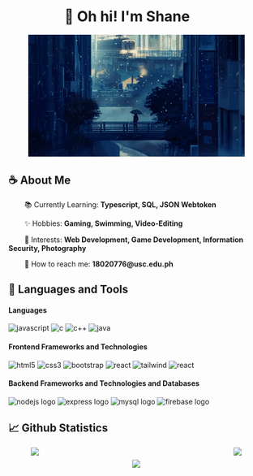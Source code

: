 <h1 align="center" style="transform:translateX(-18px)">👋 Oh hi! I'm Shane</h1>

<p align="center">
    <img src="./assets/banner.gif">
</p>

<h2>☕️ About Me</h2>
<!---
<p align="center">
I'm currently a 3rd Year College student taking up Information Technology in the University of San Carlos
</p>
-->
<p align="left">
&nbsp; &nbsp; &nbsp; &nbsp; 📚 Currently Learning: <strong>Typescript, SQL, JSON Webtoken</strong>
</p>
<p align="left">
&nbsp; &nbsp; &nbsp; &nbsp; ✨ Hobbies: <strong>Gaming, Swimming, Video-Editing</strong>
</p>
<p align="left">
&nbsp; &nbsp; &nbsp; &nbsp; 💭 Interests: <strong>Web Development, Game Development, Information Security, Photography</strong>
</p>
<p align="left">
&nbsp; &nbsp; &nbsp; &nbsp; 📩 How to reach me: <strong>18020776@usc.edu.ph</strong>
</p>

<h2>🧰 Languages and Tools</h2>

<h4 align="left">Languages</h4>
<p align="left">
    <img src="https://img.shields.io/badge/JavaScript-323330?style=for-the-badge&logo=javascript&logoColor=F7DF1E" alt="javascript"/>
    <img src="https://img.shields.io/badge/C-00599C?style=for-the-badge&logo=c&logoColor=white" alt="c"/>
    <img src="https://img.shields.io/badge/C++-00599C?style=for-the-badge&logo=C%2B%2B&logoColor=white" alt="c++"/>
    <img src="https://img.shields.io/badge/java-%23ED8B00.svg?style=for-the-badge&logo=openjdk&logoColor=white" alt="java"/>
</p>

<h4 align="left">Frontend Frameworks and Technologies</h4>
<p align="left">
    <img src="https://img.shields.io/badge/HTML5-E34F26?style=for-the-badge&logo=html5&logoColor=white" alt="html5"/>
    <img src="https://img.shields.io/badge/CSS3-1572B6?style=for-the-badge&logo=css3&logoColor=white" alt="css3"/>
    <img src="https://img.shields.io/badge/Bootstrap-563D7C?style=for-the-badge&logo=bootstrap&logoColor=white" alt="bootstrap"/> 
    <img src="https://img.shields.io/badge/React-20232A?style=for-the-badge&logo=react&logoColor=61DAFB" alt="react"/></a>
    <img src="https://img.shields.io/badge/Tailwind_CSS-38B2AC?style=for-the-badge&logo=tailwind-css&logoColor=white" alt="tailwind"/>
    <img src="https://img.shields.io/badge/Flutter-02569B?style=for-the-badge&logo=flutter&logoColor=white" alt="react"/>
</p>

<h4 align="left">Backend Frameworks and Technologies and Databases</h4>
<p align="left">
    <img src="https://img.shields.io/badge/Node.js-339933?logo=nodedotjs&logoColor=white&style=for-the-badge" alt="nodejs logo"  />
    <img src="https://img.shields.io/badge/Express-000000?logo=express&logoColor=white&style=for-the-badge" alt="express logo"  />
    <img src="https://img.shields.io/badge/MySQL-005C84?style=for-the-badge&logo=mysql&logoColor=white" alt="mysql logo" />
    <img src="https://img.shields.io/badge/Firebase-FFCA28?logo=firebase&logoColor=black&style=for-the-badge" alt="firebase logo"  />
</p>

<h2>📈 Github Statistics</h2>

<div align="center" style="display: flex; flex-direction: column; align-items: center; gap: 8px; width: 100%">
  <div style="display: flex; width: 100%; justify-content: center; gap: 8px">
    <img style="width: 392px" src="https://github-readme-stats.vercel.app/api?username=baristabarita&theme=algolia&show_icons=true"/>
    <img src="https://github-readme-stats.vercel.app/api/top-langs/?username=baristabarita&theme=algolia&layout=compact&hide=jupyter%20notebook" />
  </div>
  <img src="https://github-readme-streak-stats.herokuapp.com/?user=baristabarita&theme=algolia&hide_border=false">
</div>

